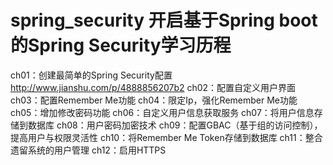 # spring_security 开启基于Spring boot的Spring Security学习历程
ch01：创建最简单的Spring Security配置 http://www.jianshu.com/p/4888856207b2
ch02：配置自定义用户界面
ch03：配置Remember Me功能
ch04：限定Ip，强化Remember Me功能
ch05：增加修改密码功能
ch06：自定义用户信息获取服务
ch07：将用户信息存储到数据库
ch08：用户密码加密技术
ch09：配置GBAC（基于组的访问控制），提高用户与权限灵活性
ch10：将Remember Me Token存储到数据库
ch11：整合遗留系统的用户管理
ch12：启用HTTPS
